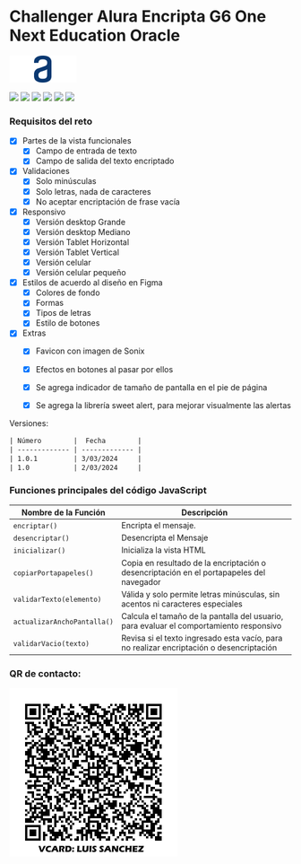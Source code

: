 <!--Desarrollador: Luis Sánchez
    Sanchezluys@gmail.com
    Versión 1.0 Feb 2024 
    Proyecto: encriptador
    archivo: README.md
-->
# Challenger Alura Encripta G6 One Next Education Oracle

![](https://raw.githubusercontent.com/sanchezluys/encriptador-alura/main/images/Logodesktop.png)

![](https://img.shields.io/github/stars/pandao/editor.md.svg) ![](https://img.shields.io/github/forks/pandao/editor.md.svg) ![](https://img.shields.io/github/tag/pandao/editor.md.svg) ![](https://img.shields.io/github/release/pandao/editor.md.svg) ![](https://img.shields.io/github/issues/pandao/editor.md.svg) ![](https://img.shields.io/bower/v/editor.md.svg)


### Requisitos del reto


- [x] Partes de la vista funcionales
  - [x] Campo de entrada de texto
  - [x] Campo de salida del texto encriptado
- [x] Validaciones
  - [x] Solo minúsculas
  - [x] Solo letras, nada de caracteres
  - [x] No aceptar encriptación de frase vacía
- [x] Responsivo
  - [x] Versión desktop Grande
  - [x] Versión desktop Mediano
  - [x] Versión Tablet Horizontal
  - [x] Versión Tablet Vertical
  - [x] Versión celular
  - [x] Versión celular pequeño
- [x] Estilos de acuerdo al diseño en Figma
  - [x] Colores de fondo
  - [x] Formas
  - [x] Tipos de letras
  - [x] Estilo de botones
- [x] Extras
  - [x] Favicon con imagen de Sonix
  - [x] Efectos en botones al pasar por ellos
  - [x] Se agrega indicador de tamaño de pantalla en el pie de página
  - [x] Se agrega la librería sweet alert, para mejorar visualmente las alertas


Versiones:

    | Número        |  Fecha        |
    | ------------- | ------------- |
    | 1.0.1         | 3/03/2024     |
    | 1.0           | 2/03/2024     |
    



### Funciones principales del código JavaScript

| Nombre de la Función | Descripción                    |
| ------------- | ------------------------------ |
| `encriptar()`      | Encripta el mensaje.       |
| `desencriptar()`   | Desencripta el Mensaje     |
| `inicializar()`   | Inicializa la vista HTML     |
| `copiarPortapapeles()`   | Copia en resultado de la encriptación o desencriptación en el portapapeles del navegador     |
| `validarTexto(elemento)`   | Válida y solo permite letras minúsculas, sin acentos ni caracteres especiales     |
| `actualizarAnchoPantalla()`   | Calcula el tamaño de la pantalla del usuario, para evaluar el comportamiento responsivo     |
| `validarVacio(texto)`   | Revisa si el texto ingresado esta vacío, para no realizar encriptación o desencriptación     |


### QR de contacto:

![](https://raw.githubusercontent.com/sanchezluys/encriptador-alura/main/images/vcard_luys.png)